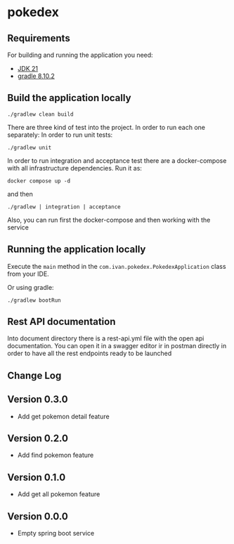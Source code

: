 # pokedex

## Requirements

For building and running the application you need:

- [JDK 21](https://openjdk.org/projects/jdk/21/)
- [gradle 8.10.2](https://docs.gradle.org/8.10.2/release-notes.html)

## Build the application locally
```shell
./gradlew clean build
```

There are three kind of test into the project. In order to run each one separately:
In order to run unit tests:

```shell
./gradlew unit
```

In order to run integration and acceptance test there are a docker-compose with all infrastructure dependencies. Run it as:

```shell
docker compose up -d
```
and then
```shell
./gradlew | integration | acceptance
```

Also, you can run first the docker-compose and then working with the service

## Running the application locally

Execute the `main` method in the `com.ivan.pokedex.PokedexApplication` class from your IDE.

Or using gradle:

```shell
./gradlew bootRun
```

## Rest API documentation

Into document directory there is a rest-api.yml file with the open api documentation.
You can open it in a swagger editor ir in postman directly in order to have all the rest endpoints ready to be launched 


## Change Log

## Version 0.3.0
* Add get pokemon detail feature

## Version 0.2.0
* Add find pokemon feature

## Version 0.1.0
* Add get all pokemon feature

## Version 0.0.0
* Empty spring boot service